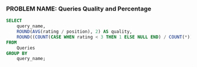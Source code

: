 ### PROBLEM NAME: Queries Quality and Percentage

```sql
SELECT
    query_name,
    ROUND(AVG(rating / position), 2) AS quality,
    ROUND((COUNT(CASE WHEN rating < 3 THEN 1 ELSE NULL END) / COUNT(*)) * 100.0, 2) AS poor_query_percentage
FROM
    Queries
GROUP BY
    query_name;
```
